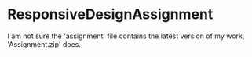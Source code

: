 # ResponsiveDesignAssignment

I am not sure the 'assignment' file contains the latest version of my work, 'Assignment.zip' does.

